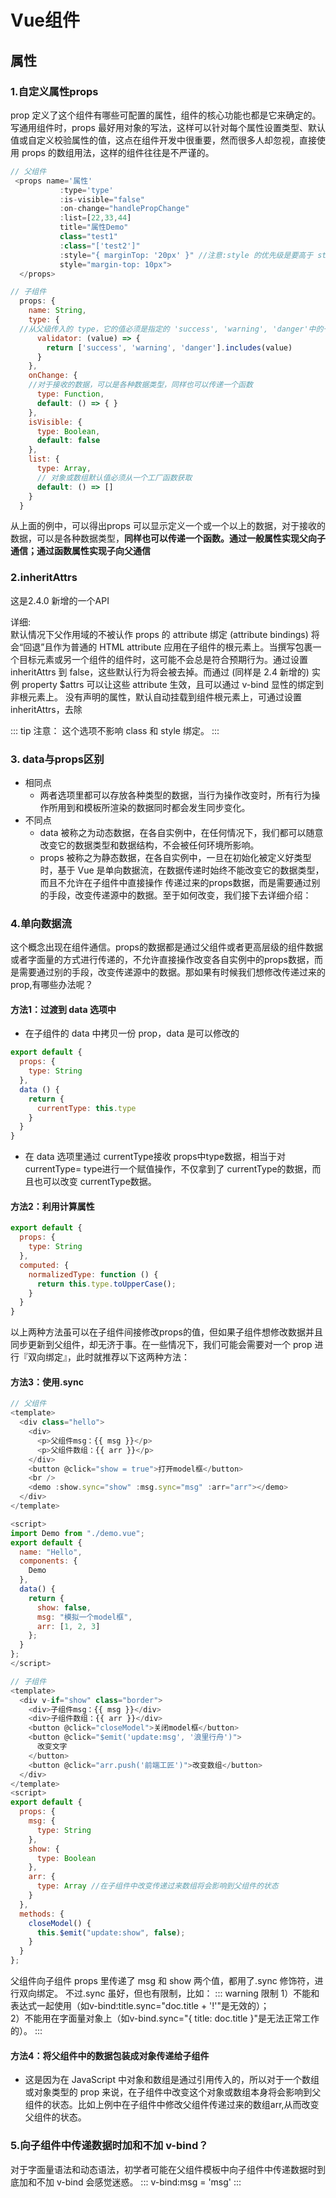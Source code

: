 # Vue组件

## 属性

### 1.自定义属性props
prop 定义了这个组件有哪些可配置的属性，组件的核心功能也都是它来确定的。写通用组件时，props 最好用对象的写法，这样可以针对每个属性设置类型、默认值或自定义校验属性的值，这点在组件开发中很重要，然而很多人却忽视，直接使用 props 的数组用法，这样的组件往往是不严谨的。
``` js
// 父组件
 <props name='属性'
           :type='type'
           :is-visible="false"
           :on-change="handlePropChange"
           :list=[22,33,44]
           title="属性Demo"
           class="test1"
           :class="['test2']"
           :style="{ marginTop: '20px' }" //注意:style 的优先级是要高于 style
           style="margin-top: 10px">
  </props>

// 子组件
  props: {
    name: String,
    type: {
  //从父级传入的 type，它的值必须是指定的 'success', 'warning', 'danger'中的一个，如果传入这三个以外的值，都会抛出一条警告
      validator: (value) => {
        return ['success', 'warning', 'danger'].includes(value)
      }
    },
    onChange: {
    //对于接收的数据，可以是各种数据类型，同样也可以传递一个函数
      type: Function,
      default: () => { }
    },
    isVisible: {
      type: Boolean,
      default: false
    },
    list: {
      type: Array,
      // 对象或数组默认值必须从一个工厂函数获取
      default: () => []
    }
  }

```
从上面的例中，可以得出props 可以显示定义一个或一个以上的数据，对于接收的数据，可以是各种数据类型，**同样也可以传递一个函数。通过一般属性实现父向子通信；通过函数属性实现子向父通信**

### 2.inheritAttrs
这是2.4.0 新增的一个API  

详细:  
默认情况下父作用域的不被认作 props 的 attribute 绑定 (attribute bindings) 将会“回退”且作为普通的 HTML attribute 应用在子组件的根元素上。当撰写包裹一个目标元素或另一个组件的组件时，这可能不会总是符合预期行为。通过设置 inheritAttrs 到 false，这些默认行为将会被去掉。而通过 (同样是 2.4 新增的) 实例 property $attrs 可以让这些 attribute 生效，且可以通过 v-bind 显性的绑定到非根元素上。
没有声明的属性，默认自动挂载到组件根元素上，可通过设置inheritAttrs，去除

::: tip 注意：
这个选项不影响 class 和 style 绑定。
:::

### 3. data与props区别
- 相同点
  + 两者选项里都可以存放各种类型的数据，当行为操作改变时，所有行为操作所用到和模板所渲染的数据同时都会发生同步变化。
- 不同点
  + data 被称之为动态数据，在各自实例中，在任何情况下，我们都可以随意改变它的数据类型和数据结构，不会被任何环境所影响。
  + props 被称之为静态数据，在各自实例中，一旦在初始化被定义好类型时，基于 Vue 是单向数据流，在数据传递时始终不能改变它的数据类型，而且不允许在子组件中直接操作 传递过来的props数据，而是需要通过别的手段，改变传递源中的数据。至于如何改变，我们接下去详细介绍：

### 4.单向数据流
这个概念出现在组件通信。props的数据都是通过父组件或者更高层级的组件数据或者字面量的方式进行传递的，不允许直接操作改变各自实例中的props数据，而是需要通过别的手段，改变传递源中的数据。那如果有时候我们想修改传递过来的prop,有哪些办法呢？

#### 方法1：过渡到 data 选项中
- 在子组件的 data 中拷贝一份 prop，data 是可以修改的
``` js
export default {
  props: {
    type: String
  },
  data () {
    return {
      currentType: this.type
    }
  }
}

```
- 在 data 选项里通过 currentType接收 props中type数据，相当于对 currentType= type进行一个赋值操作，不仅拿到了 currentType的数据，而且也可以改变 currentType数据。

#### 方法2：利用计算属性
``` js
export default {
  props: {
    type: String
  },
  computed: {
    normalizedType: function () {
      return this.type.toUpperCase();
    }
  }
}

```

以上两种方法虽可以在子组件间接修改props的值，但如果子组件想修改数据并且同步更新到父组件，却无济于事。在一些情况下，我们可能会需要对一个 prop 进行『双向绑定』，此时就推荐以下这两种方法：

#### 方法3：使用.sync
``` js
// 父组件
<template>
  <div class="hello">
    <div>
      <p>父组件msg：{{ msg }}</p>
      <p>父组件数组：{{ arr }}</p>
    </div>
    <button @click="show = true">打开model框</button>
    <br />
    <demo :show.sync="show" :msg.sync="msg" :arr="arr"></demo>
  </div>
</template>

<script>
import Demo from "./demo.vue";
export default {
  name: "Hello",
  components: {
    Demo
  },
  data() {
    return {
      show: false,
      msg: "模拟一个model框",
      arr: [1, 2, 3]
    };
  }
};
</script>

// 子组件
<template>
  <div v-if="show" class="border">
    <div>子组件msg：{{ msg }}</div>
    <div>子组件数组：{{ arr }}</div>
    <button @click="closeModel">关闭model框</button>
    <button @click="$emit('update:msg', '浪里行舟')">
      改变文字
    </button>
    <button @click="arr.push('前端工匠')">改变数组</button> 
  </div>
</template>
<script>
export default {
  props: {
    msg: {
      type: String
    },
    show: {
      type: Boolean
    },
    arr: {
      type: Array //在子组件中改变传递过来数组将会影响到父组件的状态
    }
  },
  methods: {
    closeModel() {
      this.$emit("update:show", false);
    }
  }
};

```
父组件向子组件 props 里传递了 msg 和 show 两个值，都用了.sync 修饰符，进行双向绑定。 不过.sync 虽好，但也有限制，比如：
::: warning 限制
1）不能和表达式一起使用（如v-bind:title.sync="doc.title + '!'"是无效的）；  
2）不能用在字面量对象上（如v-bind.sync="{ title: doc.title }"是无法正常工作的）。
:::

#### 方法4：将父组件中的数据包装成对象传递给子组件
- 这是因为在 JavaScript 中对象和数组是通过引用传入的，所以对于一个数组或对象类型的 prop 来说，在子组件中改变这个对象或数组本身将会影响到父组件的状态。比如上例中在子组件中修改父组件传递过来的数组arr,从而改变父组件的状态。

### 5.向子组件中传递数据时加和不加 v-bind？
对于字面量语法和动态语法，初学者可能在父组件模板中向子组件中传递数据时到底加和不加 v-bind 会感觉迷惑。
:::
v-bind:msg = 'msg'
:::







